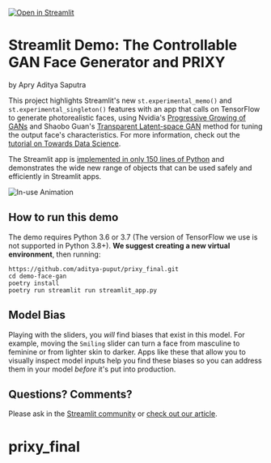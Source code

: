 [![Open in Streamlit](https://static.streamlit.io/badges/streamlit_badge_black_white.svg)](https://share.streamlit.io/streamlit/demo-face-gan/)

# Streamlit Demo: The Controllable GAN Face Generator and PRIXY

by Apry Aditya Saputra

This project highlights Streamlit's new `st.experimental_memo()` and `st.experimental_singleton()` features with an app that calls on TensorFlow to generate photorealistic faces, using Nvidia's [Progressive Growing of GANs](https://research.nvidia.com/publication/2017-10_Progressive-Growing-of) and Shaobo Guan's [Transparent Latent-space GAN](https://blog.insightdatascience.com/generating-custom-photo-realistic-faces-using-ai-d170b1b59255) method for tuning the output face's characteristics. For more information, check out the [tutorial on Towards Data Science](https://towardsdatascience.com/build-an-app-to-synthesize-photorealistic-faces-using-tensorflow-and-streamlit-dd2545828021).

The Streamlit app is [implemented in only 150 lines of Python](https://github.com/streamlit/demo-face-gan/blob/master/app.py) and demonstrates the wide new range of objects that can be used safely and efficiently in Streamlit apps.

![In-use Animation](https://github.com/streamlit/demo-face-gan/blob/master/GAN-demo.gif?raw=true "In-use Animation")

## How to run this demo

The demo requires Python 3.6 or 3.7 (The version of TensorFlow we use is not supported in Python 3.8+).
**We suggest creating a new virtual environment**, then running:

```
https://github.com/aditya-puput/prixy_final.git
cd demo-face-gan
poetry install
poetry run streamlit run streamlit_app.py
```

## Model Bias

Playing with the sliders, you _will_ find biases that exist in this model. For example, moving the `Smiling` slider can turn a face from masculine to feminine or from lighter skin to darker. Apps like these that allow you to visually inspect model inputs help you find these biases so you can address them in your model _before_ it's put into production.

## Questions? Comments?

Please ask in the [Streamlit community](https://discuss.streamlit.io) or [check out our article](https://towardsdatascience.com/build-an-app-to-synthesize-photorealistic-faces-using-tensorflow-and-streamlit-dd2545828021).

# prixy_final
